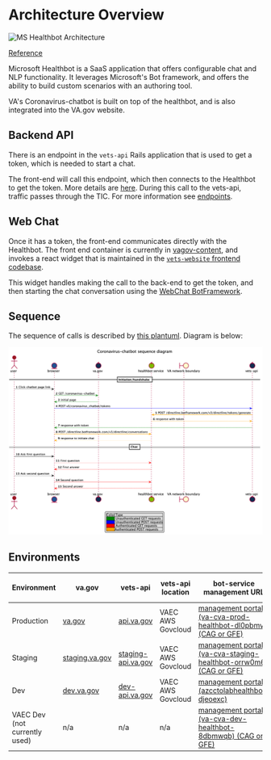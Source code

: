 # Architecture Overview

![MS Healthbot Architecture](https://docs.microsoft.com/en-us/healthbot/media/bot-architecture-mini.png)

[Reference](https://docs.microsoft.com/en-us/healthbot/#architecture)

Microsoft Healthbot is a SaaS application that offers configurable chat and NLP functionality.
It leverages Microsoft's Bot framework, and offers the ability to build custom scenarios with an authoring tool.

VA's Coronavirus-chatbot is built on top of the healthbot, and is also integrated into the VA.gov website.

## Backend API

There is an endpoint in the `vets-api` Rails application that is used to get a token, which is needed to start a chat.

The front-end will call this endpoint, which then connects to the Healthbot to get the token. 
More details are [here](https://docs.microsoft.com/en-us/healthbot/embed).
During this call to the vets-api, traffic passes through the TIC. For more information see [endpoints](./endpoints).
 
## Web Chat

Once it has a token, the front-end communicates directly with the Healthbot.
The front end container is currently in [vagov-content](https://github.com/department-of-veterans-affairs/vagov-content/blob/master/pages/coronavirus-chatbot.md), and
 invokes a react widget that is maintained in the 
 [`vets-website` frontend codebase](https://github.com/department-of-veterans-affairs/vets-website/tree/master/src/applications/covid19-chatbot).

This widget handles making the call to the back-end to get the token, and then starting the chat conversation using
the [WebChat BotFramework](https://github.com/microsoft/BotFramework-WebChat).

## Sequence
The sequence of calls is described by [this plantuml](chatbot-sequence.puml). Diagram is below:

![Chatbot sequence diagram](chatbot-sequence.png)

## Environments

|Environment|va.gov|vets-api|vets-api location|bot-service management URL|bot-service location|
|---|---|---|---|---|---|
|Production|[va.gov](https://va.gov/coronavirus-chatbot/)|[api.va.gov](https://api.va.gov/v0/coronavirus_chatbot/tokens)|VAEC AWS Govcloud|[management portal (va-cva-prod-healthbot-dl0pbmv) (CAG or GFE)](https://us.healthbot.microsoft.com/account/va-cva-prod-healthbot-dl0pbmv)|VAEC Azure Commercial|
|Staging|[staging.va.gov](https://staging.va.gov/coronavirus-chatbot/)|[staging-api.va.gov](https://staging-api.va.gov/v0/coronavirus_chatbot/tokens)|VAEC AWS Govcloud|[management portal (va-cva-staging-healthbot-orrw0m6) (CAG or GFE)](https://us.healthbot.microsoft.com/account/va-cva-staging-healthbot-orrw0m6)|VAEC Azure Commercial|
|Dev|[dev.va.gov](https://dev.va.gov/coronavirus-chatbot/)|[dev-api.va.gov](https://dev-api.va.gov/v0/coronavirus_chatbot/tokens)|VAEC AWS Govcloud|[management portal (azcctolabhealthbot-djeoexc)](https://us.healthbot.microsoft.com/account/azcctolabhealthbot-djeoexc)|VAEC Azure EDE Lab|
|VAEC Dev (not currently used)|n/a|n/a|n/a|[management portal (va-cva-dev-healthbot-8dbmwqb) (CAG or GFE)](https://us.healthbot.microsoft.com/account/va-cva-dev-healthbot-8dbmwqb)|VAEC Commercial|
